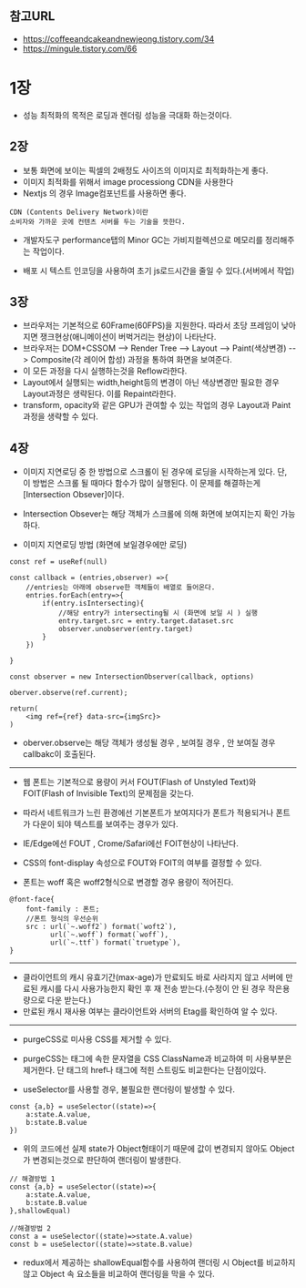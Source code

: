 ## **참고URL**

- https://coffeeandcakeandnewjeong.tistory.com/34
- https://mingule.tistory.com/66

# **1장**

- 성능 최적화의 목적은 로딩과 렌더링 성능을 극대화 하는것이다.

## **2장**

- 보통 화면에 보이는 픽셀의 2배정도 사이즈의 이미지로 최적화하는게 좋다.
- 이미지 최적화를 위해서 image processiong CDN을 사용한다
- Nextjs 의 경우 Image컴포넌트를 사용하면 좋다.

```
CDN (Contents Delivery Network)이란
소비자와 가까운 곳에 컨텐츠 서버를 두는 기술을 뜻한다.
```

- 개발자도구 performance탭의 Minor GC는 가비지컬렉션으로 메모리를 정리해주는 작업이다.

- 배포 시 텍스트 인코딩을 사용하여 초기 js로드시간을 줄일 수 있다.(서버에서 작업)

## **3장**

- 브라우저는 기본적으로 60Frame(60FPS)을 지원한다. 따라서 초당 프레임이 낮아지면 쟁크현상(애니메이션이 버벅거리는 현상)이 나타난다.
- 브라우저는 DOM+CSSOM --> Render Tree --> Layout --> Paint(색상변경) --> Composite(각 레이어 합성) 과정을 통하여 화면을 보여준다.
- 이 모든 과정을 다시 실행하는것을 Reflow라한다.
- Layout에서 실행되는 width,height등의 변경이 아닌 색상변경만 필요한 경우 Layout과정은 생략된다. 이를 Repaint라한다.
- transform, opacity와 같은 GPU가 관여할 수 있는 작업의 경우 Layout과 Paint과정을 생략할 수 있다.

## **4장**

- 이미지 지연로딩 중 한 방법으로 스크롤이 된 경우에 로딩을 시작하는게 있다. 단, 이 방법은 스크롤 될 때마다 함수가 많이 실행된다. 이 문제를 해결하는게 [Intersection Obsever]이다.
- Intersection Obsever는 해당 객체가 스크롤에 의해 화면에 보여지는지 확인 가능하다.

- 이미지 지연로딩 방법 (화면에 보일경우에만 로딩)

```
const ref = useRef(null)

const callback = (entries,observer) =>{
    //entries는 아래에 observe한 객체들이 배열로 들어온다.
    entries.forEach(entry=>{
        if(entry.isIntersecting){
            //해당 entry가 intersecting될 시 (화면에 보일 시 ) 실행
            entry.target.src = entry.target.dataset.src
            observer.unobserver(entry.target)
        }
    })

}

const observer = new IntersectionObserver(callback, options)

oberver.observe(ref.current);

return(
    <img ref={ref} data-src={imgSrc}>
)
```

- oberver.observe는 해당 객체가 생성될 경우 , 보여질 경우 , 안 보여질 경우 callbakc이 호출된다.

---

- 웹 폰트는 기본적으로 용량이 커서 FOUT(Flash of Unstyled Text)와 FOIT(Flash of Invisible Text)의 문제점을 갖는다.
- 따라서 네트워크가 느린 환경에선 기본폰트가 보여지다가 폰트가 적용되거나 폰트가 다운이 되야 텍스트를 보여주는 경우가 있다.
- IE/Edge에선 FOUT , Crome/Safari에선 FOIT현상이 나타난다.
- CSS의 font-display 속성으로 FOUT와 FOIT의 여부를 결정할 수 있다.

- 폰트는 woff 혹은 woff2형식으로 변경할 경우 용량이 적어진다.

```
@font-face{
    font-family : 폰트;
    //폰트 형식의 우선순위
    src : url(`~.woff2`) format(`woft2`),
          url(`~.woff`) format(`woff`),
          url(`~.ttf`) format(`truetype`),
}
```

---

- 클라이언트의 캐시 유효기간(max-age)가 만료되도 바로 사라지지 않고 서버에 만료된 캐시를 다시 사용가능한지 확인 후 재 전송 받는다.(수정이 안 된 경우 작은용량으로 다운 받는다.)
- 만료된 캐시 재사용 여부는 클라이언트와 서버의 Etag를 확인하여 알 수 있다.

---

- purgeCSS로 미사용 CSS를 제거할 수 있다.
- purgeCSS는 태그에 속한 문자열을 CSS ClassName과 비교하여 미 사용부분은 제거한다. 단 태그의 href나 태그에 적힌 스트링도 비교한다는 단점이있다.

- useSelector를 사용할 경우, 불필요한 랜더링이 발생할 수 있다.

```
const {a,b} = useSelector((state)=>{
    a:state.A.value,
    b:state.B.value
})
```

- 위의 코드에선 실제 state가 Object형태이기 때문에 값이 변경되지 않아도 Object가 변경되는것으로 판단하여 랜더링이 발생한다.

```
// 해결방법 1
const {a,b} = useSelector((state)=>{
    a:state.A.value,
    b:state.B.value
},shallowEqual)

//해결방법 2
const a = useSelector((state)=>state.A.value)
const b = useSelector((state)=>state.B.value)
```

- redux에서 제공하는 shallowEqual함수를 사용하여 랜더링 시 Object를 비교하지 않고 Object 속 요소들을 비교하여 랜더링을 막을 수 있다.
